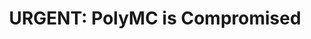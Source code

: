 ---
layout: post
title: "URGENT: PolyMC is Compromised"
image: /assets/blog/polymc-compromised.png
permalink: /blog/polymc-compromised
main-text: | 
  PolyMC's maintainer has gone rouge and compromised the project, and there is a chance they will push malicous code via an update **even if autoupdate is disabled.**

  If you have PolyMC installed uninstall it ASAP. The longer it is installed the more at risk you are.

  If you have used PolyMC in the past or use it now, your Microsoft account you've used to sign-in to PolyMC could also be at risk, make sure you remove PolyMC's access from your Microsoft account here: [https://account.live.com/consent/Manage](https://account.live.com/consent/Manage)
  
  ~~For the time being, use other launchers, MultiMC, Vanilla, etc.. Anything that is trusted is better than the risk PolyMC poses currently.~~ See the update below for information of what to use instead of PolyMC

  UPDATE: The maintainers & contributors from PolyMC that were kicked out have created their own replacement for PolyMC, Prism Launcher.

  If you're looking for what to do now, check out Prism Launcher's latest release [on GitHub!](https://github.com/PrismLauncher/PrismLauncher/releases)
markdown: true
---